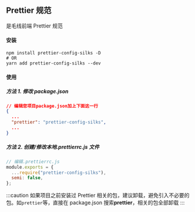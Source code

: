 ## Prettier 规范

是毛线前端 Prettier 规范

#### 安装

```shell
npm install prettier-config-silks -D
# OR
yarn add prettier-config-silks --dev
```

#### 使用

##### 方法 1. 修改 package.json

```json
// 编辑您项目package.json加上下面这一行
{
  ...
  "prettier": "prettier-config-silks",
  ...
}
```

##### 方法 2. 创建/修改本地.prettierrc.js 文件

```js
// 编辑.prettierrc.js
module.exports = {
  ...require("prettier-config-silks"),
  semi: false,
};
```

:::caution
如果项目之前安装过 Prettier 相关的包，建议卸载，避免引入不必要的包。如`prettier`等，直接在 package.json 搜索**prettier**，相关的包全部卸载
:::
